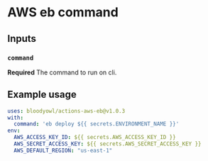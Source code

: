 # AWS eb command

## Inputs

### `command`

**Required** The command to run on cli.

## Example usage

```YAML
uses: bloodyowl/actions-aws-eb@v1.0.3
with:
  command: 'eb deploy ${{ secrets.ENVIRONMENT_NAME }}'
env:
  AWS_ACCESS_KEY_ID: ${{ secrets.AWS_ACCESS_KEY_ID }}
  AWS_SECRET_ACCESS_KEY: ${{ secrets.AWS_SECRET_ACCESS_KEY }}
  AWS_DEFAULT_REGION: "us-east-1"
```

